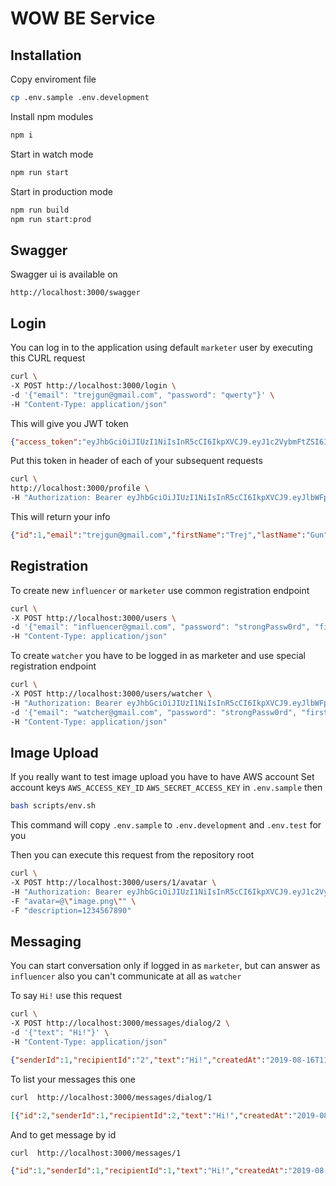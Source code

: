 # WOW BE Service

## Installation

Copy enviroment file

```bash
cp .env.sample .env.development
```

Install npm modules
```bash
npm i
```

Start in watch mode
```bash
npm run start
```

Start in production mode
```bash
npm run build
npm run start:prod
```

## Swagger

Swagger ui is available on

```
http://localhost:3000/swagger
```

## Login 

You can log in to the application using default `marketer` user by executing this CURL request

```bash
curl \
-X POST http://localhost:3000/login \
-d '{"email": "trejgun@gmail.com", "password": "qwerty"}' \
-H "Content-Type: application/json"
```

This will give you JWT token
```json
{"access_token":"eyJhbGciOiJIUzI1NiIsInR5cCI6IkpXVCJ9.eyJ1c2VybmFtZSI6InRyZWpndW5AZ21haWwuY29tIiwic3ViIjoxLCJpYXQiOjE1NjU4NTgwMDUsImV4cCI6MTU2NTg1ODA2NX0.jqfDhj-sSHtOiT41eD0vBuj64lgBg87oGIyJ78c5gus"}
```

Put this token in header of each of your subsequent requests

```bash
curl \
http://localhost:3000/profile \
-H "Authorization: Bearer eyJhbGciOiJIUzI1NiIsInR5cCI6IkpXVCJ9.eyJlbWFpbCI6InRyZWpndW5AZ21haWwuY29tIiwiaWQiOjEsImlhdCI6MTU2NTk1NjE2MywiZXhwIjoxNTY1OTU2MjIzfQ.MrLUpZCh1V6VGvQVOCwB1TeknpDN7oDiyeMC9wEhRDc"
```

This will return your info
```json
{"id":1,"email":"trejgun@gmail.com","firstName":"Trej","lastName":"Gun","birthday":"1985-12-06","description":"cool guy","phone":"15129554129","parentId":null,"gender":"male","role":"marketer","status":"active","createdAt":"2019-08-16T10:08:48.680Z","updatedAt":"2019-08-16T10:08:48.680Z","avatar":null}
```

## Registration

To create new `influencer` or `marketer` use common registration endpoint
```bash
curl \
-X POST http://localhost:3000/users \
-d '{"email": "influencer@gmail.com", "password": "strongPassw0rd", "firstName": "Influencer", "lastName": "Wow", "role": "influencer", "birthday": "2000-05-05"}' \
-H "Content-Type: application/json"
```


To create `watcher` you have to be logged in as marketer and use special registration endpoint
```bash
curl \
-X POST http://localhost:3000/users/watcher \
-H "Authorization: Bearer eyJhbGciOiJIUzI1NiIsInR5cCI6IkpXVCJ9.eyJlbWFpbCI6InRyZWpndW5AZ21haWwuY29tIiwiaWQiOjEsImlhdCI6MTU2NTk0MTkxNSwiZXhwIjoxNTY1OTQxOTc1fQ.R577RR9gZmjAmmCgKdDQN_gHJMInAW7SPJtTOH5HY_c" \
-d '{"email": "watcher@gmail.com", "password": "strongPassw0rd", "firstName": "Watcher", "role": "watcher"}' \
-H "Content-Type: application/json"
```

## Image Upload

If you really want to test image upload you have to have AWS account
Set account keys `AWS_ACCESS_KEY_ID` `AWS_SECRET_ACCESS_KEY` in `.env.sample` then

```bash
bash scripts/env.sh
```

This command will copy `.env.sample` to `.env.development` and `.env.test` for you

Then you can execute this request from the repository root

```bash
curl \
-X POST http://localhost:3000/users/1/avatar \
-H "Authorization: Bearer eyJhbGciOiJIUzI1NiIsInR5cCI6IkpXVCJ9.eyJ1c2VybmFtZSI6InRyZWpndW5AZ21haWwuY29tIiwic3ViIjoxLCJpYXQiOjE1NjU4NTgwMDUsImV4cCI6MTU2NTg1ODA2NX0.jqfDhj-sSHtOiT41eD0vBuj64lgBg87oGIyJ78c5gus" \
-F "avatar=@\"image.png\"" \
-F "description=1234567890" 
```

## Messaging

You can start conversation only if logged in as `marketer`, but can answer as `influencer`
also you can't communicate at all as `watcher`

To say `Hi!` use this request

```bash
curl \
-X POST http://localhost:3000/messages/dialog/2 \
-d '{"text": "Hi!"}' \
-H "Content-Type: application/json"
```

```json
{"senderId":1,"recipientId":"2","text":"Hi!","createdAt":"2019-08-16T11:37:34.223Z","updatedAt":"2019-08-16T11:37:34.223Z","id":1}
```

To list your messages this one

```bash
curl  http://localhost:3000/messages/dialog/1
```

```json
[{"id":2,"senderId":1,"recipientId":2,"text":"Hi!","createdAt":"2019-08-16T11:37:34.223Z","updatedAt":"2019-08-16T11:37:34.223Z"},{"id":1,"senderId":2,"recipientId":1,"text":"Hello!","createdAt":"2019-08-16T11:24:58.820Z","updatedAt":"2019-08-16T11:24:58.820Z"}]
```

And to get message by id

```bash
curl  http://localhost:3000/messages/1
```

```json
{"id":1,"senderId":1,"recipientId":1,"text":"Hi!","createdAt":"2019-08-16T11:24:58.820Z","updatedAt":"2019-08-16T11:24:58.820Z","sender":{"id":1,"email":"trejgun@gmail.com","firstName":"Trej","lastName":"Gun","birthday":"1985-12-06","description":"coolguy","phone":"15129554129","parentId":null,"gender":"male","role":"marketer","status":"active","createdAt":"2019-08-16T11:24:59.283Z","updatedAt":"2019-08-16T11:24:59.283Z"},"recipient":{"id":2,"email":"ivarmarina93@gmail.com","firstName":"Marina","lastName":"Ivorlak","birthday":"1993-04-25","description":"coolgirl","phone":"380678682183","parentId":null,"gender":"female","role":"influencer","status":"active","createdAt":"2019-08-16T11:26:43.121Z","updatedAt":"2019-08-16T11:26:43.121Z"}}
```
